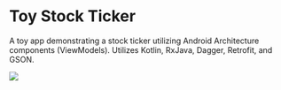 # Toy Stock Ticker
A toy app demonstrating a stock ticker utilizing Android Architecture components (ViewModels). Utilizes Kotlin, RxJava, Dagger, Retrofit, and GSON.

![](https://i.imgur.com/avduh1P.png)
